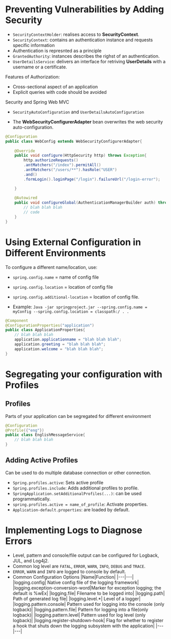# Preventing Vulnerabilities by Adding Security

- `SecurityContextHolder`: realises access to **SecurityContext**.
- `SecurityContext`: contains an authentication instance and requests specific information 
- Authentication is represnted as a principle
- `GrantedAuthority`: instances describes the righst of an authentication. 
- `UserDetailsService`: delivers an interface for retriving **UserDetails** with a username or a certificate. 


Features of Authorization: 

- Cross-sectional aspect of an application 
- Explicit queries with code should be avoided 

Security and Spring Web MVC

- `SecurityAutoConfiguration` and `UserDetailsAutoConfiguration`

- The **WebSecurityConfigurerAdapter** bean overwrites the web security auto-configuration. 

```java
@Configuration 
public class WebConfig extends WebSecurityConfigurerAdapter{
    
    @Override
    public void configure(HttpSecurity http) throws Exception{
        http.authorizeRequests()
        .antMatchers("/index").permitAll()
        .antMatchers("/users/**").hasRole("USER")
        .and()
        .formLogin().loginPage("/login").failureUrl("/login-error");

    }
    
    @Autowired 
    public void configureGlobal(AuthenticationManagerBuilder auth) throws Exception{
        // blah blah blah 
        // code 
    }
}
```

# Using External Configuration in Different Environments 

To configure a different name/location, use:
- `spring.config.name` = name of config file
- `spring.config.location` = location of config file
- `spring.config.additional-location` = location of config file. 

- Example: `Java -jar springproject.jar --spring.config.name = myConfig --spring.config.location = classpath:/ . .`

```java
@Component
@ConfigurationProperties("application")
public class ApplicationProperties{
    // blah blah blah
    application.applicationname = "blah blah blah";
    application.greeting = "blah blah blah";
    application.welcome = "blah blah blah";
}
```
# Segregating your configuration with Profiles

## Profiles 

Parts of your application can be segregated for different environment

```java
@Configuration
@Profile({"eng"})
public class EnglishMessageService{
    // blah blah blah 
}
```

## Adding Active Profiles

Can be used to do multiple database connection or other connection. 

- `Spring.profiles.active`: Sets active profile
- `Spring.profiles.include`: Adds additional profiles to profile.
- `SpringApplication.setAdditionalProfiles(...)`: can be used programmatically.
- `spring.profiles.active = name_of_profile`: Activate properties. 
- `Application-default.properties`: are loaded by default.

# Implementing Logs to Diagnose Errors

- Level, pattern and console/file output can be configured for Logback, JUL, and Log4j2. 
- Common log level are `FATAL`, `ERROR`, `WARN`, `INFO`, `DEBUG` and `TRACE`.
- `ERROR`, `WARN` and `INFO` are logged to console by default. 
- Common Configuration Options 
|Name|Function|
|---|---|
|logging.config| Native config file of the logging framework|
|logging.exception-conversion-word|Marker for exception logging; the default is %wEx|
|logging.file| Filename to be logged into|
|logging.path| Path of generated log file|
|logging.level.\*| Level of a logger|
|logging.pattern.console| Pattern used for logging into the console (only logback)|
|logging.pattern.file| Pattern for logging into a file(only logback)|
|logging.pattern.level| Pattern used for log level (only logback)|
|logging.register-shutdown-hook| Flag for whether to register a hook that shuts down the logging subsystem with the application|
|---|---|





